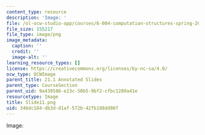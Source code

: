 ```yaml
---
content_type: resource
description: 'Image: '
file: /ol-ocw-studio-app/courses/6-004-computation-structures-spring-2017/346dc184db3dd1af572b42fb108dd96f_Slide11.png
file_size: 155217
file_type: image/png
image_metadata:
  caption: ''
  credit: ''
  image-alt: ''
learning_resource_types: []
license: https://creativecommons.org/licenses/by-nc-sa/4.0/
ocw_type: OCWImage
parent_title: 21.1 Annotated Slides
parent_type: CourseSection
parent_uid: 9a439586-e23c-50b5-9bf2-cfbc1289a41e
resourcetype: Image
title: Slide11.png
uid: 346dc184-db3d-d1af-572b-42fb108dd96f
---
```

Image: 